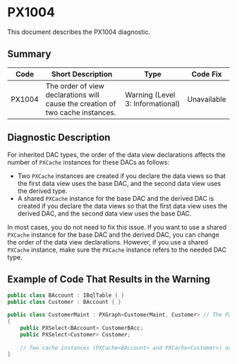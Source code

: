 # PX1004
This document describes the PX1004 diagnostic.

## Summary

| Code   | Short Description                                                              | Type                             | Code Fix    | 
| ------ | ------------------------------------------------------------------------------ | -------------------------------- | ----------- | 
| PX1004 | The order of view declarations will cause the creation of two cache instances. | Warning (Level 3: Informational) | Unavailable | 

## Diagnostic Description
For inherited DAC types, the order of the data view declarations affects the number of `PXCache` instances for these DACs as follows:

 - Two `PXCache` instances are created if you declare the data views so that the first data view uses the base DAC, and the second data view uses the derived type. 
 - A shared `PXCache` instance for the base DAC and the derived DAC is created if you declare the data views so that the first data view uses the derived DAC, and the second data view uses the base DAC.

In most cases, you do not need to fix this issue. If you want to use a shared `PXCache` instance for the base DAC and the derived DAC, you can change the order of the data view declarations. However, if you use a shared `PXCache` instance, make sure the `PXCache` instance refers to the needed DAC type.

## Example of Code That Results in the Warning

```C#
public class BAccount : IBqlTable { }
public class Customer : BAccount { }

public class CustomerMaint : PXGraph<CustomerMaint, Customer> // The PX1004 warning is displayed for this line.
{
    public PXSelect<BAccount> CustomerBAcc; 
    public PXSelect<Customer> Customer;
 
    // Two cache instances (PXCache<BAccount> and PXCache<Customer>) are created.
}
```